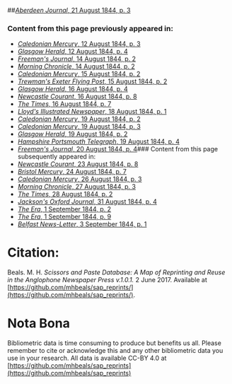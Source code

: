 ##[*Aberdeen Journal*, 21 August 1844, p. 3](https://mhbeals.github.io/sap_html/Aberdeen-Journal/Aberdeen-Journal-21-August-1844-p-3)

### Content from this page previously appeared in:
+ [*Caledonian Mercury*, 12 August 1844, p. 3](https://mhbeals.github.io/sap_html/Caledonian-Mercury/Caledonian-Mercury-12-August-1844-p-3)
+ [*Glasgow Herald*, 12 August 1844, p. 4](https://mhbeals.github.io/sap_html/Glasgow-Herald/Glasgow-Herald-12-August-1844-p-4)
+ [*Freeman's Journal*, 14 August 1844, p. 2](https://mhbeals.github.io/sap_html/Freeman's-Journal/Freeman's-Journal-14-August-1844-p-2)
+ [*Morning Chronicle*, 14 August 1844, p. 2](https://mhbeals.github.io/sap_html/Morning-Chronicle/Morning-Chronicle-14-August-1844-p-2)
+ [*Caledonian Mercury*, 15 August 1844, p. 2](https://mhbeals.github.io/sap_html/Caledonian-Mercury/Caledonian-Mercury-15-August-1844-p-2)
+ [*Trewman's Exeter Flying Post*, 15 August 1844, p. 2](https://mhbeals.github.io/sap_html/Trewman's-Exeter-Flying-Post/Trewman's-Exeter-Flying-Post-15-August-1844-p-2)
+ [*Glasgow Herald*, 16 August 1844, p. 4](https://mhbeals.github.io/sap_html/Glasgow-Herald/Glasgow-Herald-16-August-1844-p-4)
+ [*Newcastle Courant*, 16 August 1844, p. 8](https://mhbeals.github.io/sap_html/Newcastle-Courant/Newcastle-Courant-16-August-1844-p-8)
+ [*The Times*, 16 August 1844, p. 7](https://mhbeals.github.io/sap_html/The-Times/The-Times-16-August-1844-p-7)
+ [*Lloyd's Illustrated Newspaper*, 18 August 1844, p. 1](https://mhbeals.github.io/sap_html/Lloyd's-Illustrated-Newspaper/Lloyd's-Illustrated-Newspaper-18-August-1844-p-1)
+ [*Caledonian Mercury*, 19 August 1844, p. 2](https://mhbeals.github.io/sap_html/Caledonian-Mercury/Caledonian-Mercury-19-August-1844-p-2)
+ [*Caledonian Mercury*, 19 August 1844, p. 3](https://mhbeals.github.io/sap_html/Caledonian-Mercury/Caledonian-Mercury-19-August-1844-p-3)
+ [*Glasgow Herald*, 19 August 1844, p. 2](https://mhbeals.github.io/sap_html/Glasgow-Herald/Glasgow-Herald-19-August-1844-p-2)
+ [*Hampshire Portsmouth Telegraph*, 19 August 1844, p. 4](https://mhbeals.github.io/sap_html/Hampshire-Portsmouth-Telegraph/Hampshire-Portsmouth-Telegraph-19-August-1844-p-4)
+ [*Freeman's Journal*, 20 August 1844, p. 4](https://mhbeals.github.io/sap_html/Freeman's-Journal/Freeman's-Journal-20-August-1844-p-4)### Content from this page subsequently appeared in:
+ [*Newcastle Courant*, 23 August 1844, p. 8](https://mhbeals.github.io/sap_html/Newcastle-Courant/Newcastle-Courant-23-August-1844-p-8)
+ [*Bristol Mercury*, 24 August 1844, p. 7](https://mhbeals.github.io/sap_html/Bristol-Mercury/Bristol-Mercury-24-August-1844-p-7)
+ [*Caledonian Mercury*, 26 August 1844, p. 3](https://mhbeals.github.io/sap_html/Caledonian-Mercury/Caledonian-Mercury-26-August-1844-p-3)
+ [*Morning Chronicle*, 27 August 1844, p. 3](https://mhbeals.github.io/sap_html/Morning-Chronicle/Morning-Chronicle-27-August-1844-p-3)
+ [*The Times*, 28 August 1844, p. 2](https://mhbeals.github.io/sap_html/The-Times/The-Times-28-August-1844-p-2)
+ [*Jackson's Oxford Journal*, 31 August 1844, p. 4](https://mhbeals.github.io/sap_html/Jackson's-Oxford-Journal/Jackson's-Oxford-Journal-31-August-1844-p-4)
+ [*The Era*, 1 September 1844, p. 2](https://mhbeals.github.io/sap_html/The-Era/The-Era-1-September-1844-p-2)
+ [*The Era*, 1 September 1844, p. 9](https://mhbeals.github.io/sap_html/The-Era/The-Era-1-September-1844-p-9)
+ [*Belfast News-Letter*, 3 September 1844, p. 1](https://mhbeals.github.io/sap_html/Belfast-News-Letter/Belfast-News-Letter-3-September-1844-p-1)
                    
# Citation: 

Beals. M. H. *Scissors and Paste Database: A Map of Reprinting and Reuse in the Anglophone Newspaper Press v.1.0.1.* 2 June 2017. Available at [https://github.com/mhbeals/sap_reprints/](https://github.com/mhbeals/sap_reprints/). 
                    
# Nota Bona

Bibliometric data is time consuming to produce but benefits us all. Please remember to cite or acknowledge this and any other bibliometric data you use in your research. All data is available CC-BY 4.0 at [https://github.com/mhbeals/sap_reprints](https://github.com/mhbeals/sap_reprints)